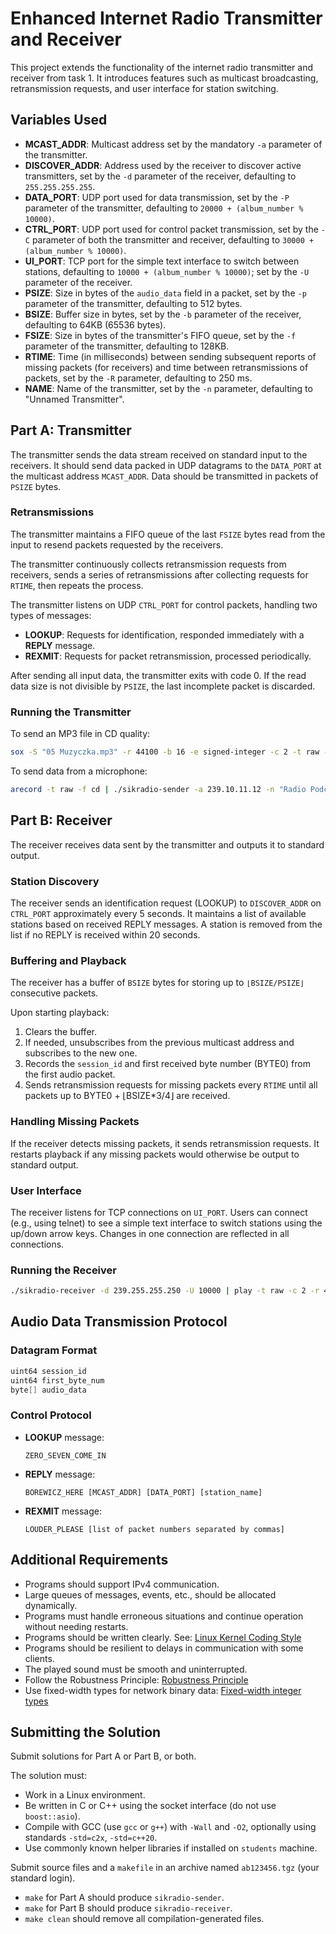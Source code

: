 # Enhanced Internet Radio Transmitter and Receiver

This project extends the functionality of the internet radio transmitter and receiver from task 1. It introduces features such as multicast broadcasting, retransmission requests, and user interface for station switching.

## Variables Used

- **MCAST_ADDR**: Multicast address set by the mandatory `-a` parameter of the transmitter.
- **DISCOVER_ADDR**: Address used by the receiver to discover active transmitters, set by the `-d` parameter of the receiver, defaulting to `255.255.255.255`.
- **DATA_PORT**: UDP port used for data transmission, set by the `-P` parameter of the transmitter, defaulting to `20000 + (album_number % 10000)`.
- **CTRL_PORT**: UDP port used for control packet transmission, set by the `-C` parameter of both the transmitter and receiver, defaulting to `30000 + (album_number % 10000)`.
- **UI_PORT**: TCP port for the simple text interface to switch between stations, defaulting to `10000 + (album_number % 10000)`; set by the `-U` parameter of the receiver.
- **PSIZE**: Size in bytes of the `audio_data` field in a packet, set by the `-p` parameter of the transmitter, defaulting to 512 bytes.
- **BSIZE**: Buffer size in bytes, set by the `-b` parameter of the receiver, defaulting to 64KB (65536 bytes).
- **FSIZE**: Size in bytes of the transmitter's FIFO queue, set by the `-f` parameter of the transmitter, defaulting to 128KB.
- **RTIME**: Time (in milliseconds) between sending subsequent reports of missing packets (for receivers) and time between retransmissions of packets, set by the `-R` parameter, defaulting to 250 ms.
- **NAME**: Name of the transmitter, set by the `-n` parameter, defaulting to "Unnamed Transmitter".

## Part A: Transmitter

The transmitter sends the data stream received on standard input to the receivers. It should send data packed in UDP datagrams to the `DATA_PORT` at the multicast address `MCAST_ADDR`. Data should be transmitted in packets of `PSIZE` bytes.

### Retransmissions

The transmitter maintains a FIFO queue of the last `FSIZE` bytes read from the input to resend packets requested by the receivers.

The transmitter continuously collects retransmission requests from receivers, sends a series of retransmissions after collecting requests for `RTIME`, then repeats the process.

The transmitter listens on UDP `CTRL_PORT` for control packets, handling two types of messages:

- **LOOKUP**: Requests for identification, responded immediately with a **REPLY** message.
- **REXMIT**: Requests for packet retransmission, processed periodically.

After sending all input data, the transmitter exits with code 0. If the read data size is not divisible by `PSIZE`, the last incomplete packet is discarded.

### Running the Transmitter

To send an MP3 file in CD quality:

```sh
sox -S "05 Muzyczka.mp3" -r 44100 -b 16 -e signed-integer -c 2 -t raw - | pv -q -L \$((44100*4)) | ./sikradio-sender -a 239.10.11.12 -n "Radio Muzyczka"
```

To send data from a microphone:

```sh
arecord -t raw -f cd | ./sikradio-sender -a 239.10.11.12 -n "Radio Podcast"
```

## Part B: Receiver

The receiver receives data sent by the transmitter and outputs it to standard output.

### Station Discovery

The receiver sends an identification request (LOOKUP) to `DISCOVER_ADDR` on `CTRL_PORT` approximately every 5 seconds. It maintains a list of available stations based on received REPLY messages. A station is removed from the list if no REPLY is received within 20 seconds.

### Buffering and Playback

The receiver has a buffer of `BSIZE` bytes for storing up to `⌊BSIZE/PSIZE⌋` consecutive packets.

Upon starting playback:

1. Clears the buffer.
2. If needed, unsubscribes from the previous multicast address and subscribes to the new one.
3. Records the `session_id` and first received byte number (BYTE0) from the first audio packet.
4. Sends retransmission requests for missing packets every `RTIME` until all packets up to BYTE0 + ⌊BSIZE\*3/4⌋ are received.

### Handling Missing Packets

If the receiver detects missing packets, it sends retransmission requests. It restarts playback if any missing packets would otherwise be output to standard output.

### User Interface

The receiver listens for TCP connections on `UI_PORT`. Users can connect (e.g., using telnet) to see a simple text interface to switch stations using the up/down arrow keys. Changes in one connection are reflected in all connections.

### Running the Receiver

```sh
./sikradio-receiver -d 239.255.255.250 -U 10000 | play -t raw -c 2 -r 44100 -b 16 -e signed-integer --buffer 32768 -
```

## Audio Data Transmission Protocol

### Datagram Format

```c
uint64 session_id
uint64 first_byte_num
byte[] audio_data
```

### Control Protocol

- **LOOKUP** message:
  ```plaintext
  ZERO_SEVEN_COME_IN
  ```
- **REPLY** message:
  ```plaintext
  BOREWICZ_HERE [MCAST_ADDR] [DATA_PORT] [station_name]
  ```
- **REXMIT** message:
  ```plaintext
  LOUDER_PLEASE [list of packet numbers separated by commas]
  ```

## Additional Requirements

- Programs should support IPv4 communication.
- Large queues of messages, events, etc., should be allocated dynamically.
- Programs must handle erroneous situations and continue operation without needing restarts.
- Programs should be written clearly. See: [Linux Kernel Coding Style](https://www.kernel.org/doc/html/v5.6/process/coding-style.html)
- Programs should be resilient to delays in communication with some clients.
- The played sound must be smooth and uninterrupted.
- Follow the Robustness Principle: [Robustness Principle](https://en.wikipedia.org/wiki/Robustness_principle)
- Use fixed-width types for network binary data: [Fixed-width integer types](http://en.cppreference.com/w/c/types/integer)

## Submitting the Solution

Submit solutions for Part A or Part B, or both.

The solution must:

- Work in a Linux environment.
- Be written in C or C++ using the socket interface (do not use `boost::asio`).
- Compile with GCC (use `gcc` or `g++`) with `-Wall` and `-O2`, optionally using standards `-std=c2x`, `-std=c++20`.
- Use commonly known helper libraries if installed on `students` machine.

Submit source files and a `makefile` in an archive named `ab123456.tgz` (your standard login).

- `make` for Part A should produce `sikradio-sender`.
- `make` for Part B should produce `sikradio-receiver`.
- `make clean` should remove all compilation-generated files.
